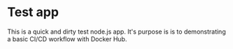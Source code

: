 # Test app

This is a quick and dirty test node.js app. It's purpose is is to demonstrating a basic CI/CD workflow with Docker Hub.